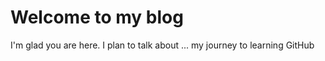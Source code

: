 # Welcome to my blog

I'm glad you are here. I plan to talk about ...
my journey to learning GitHub
